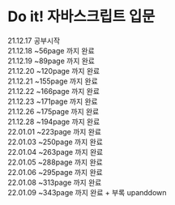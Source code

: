 # Do it! 자바스크립트 입문

21.12.17 공부시작  
21.12.18 ~56page 까지 완료  
21.12.19 ~89page 까지 완료  
21.12.20 ~120page 까지 완료  
21.12.21 ~155page 까지 완료  
21.12.22 ~166page 까지 완료  
21.12.23 ~171page 까지 완료  
21.12.26 ~175page 까지 완료  
21.12.28 ~194page 까지 완료  
22.01.01 ~223page 까지 완료  
22.01.03 ~250page 까지 완료  
22.01.04 ~263page 까지 완료  
22.01.05 ~288page 까지 완료  
22.01.06 ~295page 까지 완료  
22.01.08 ~313page 까지 완료  
22.01.09 ~343page 까지 완료 + 부록 upanddown

